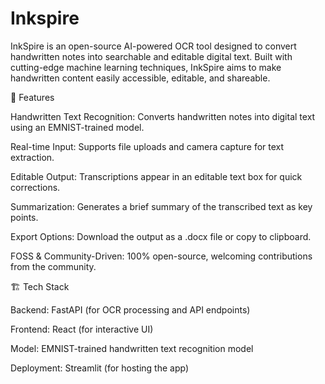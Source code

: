 # Inkspire

InkSpire is an open-source AI-powered OCR tool designed to convert handwritten notes into searchable and editable digital text. Built with cutting-edge machine learning techniques, InkSpire aims to make handwritten content easily accessible, editable, and shareable.

🌟 Features

Handwritten Text Recognition: Converts handwritten notes into digital text using an EMNIST-trained model.

Real-time Input: Supports file uploads and camera capture for text extraction.

Editable Output: Transcriptions appear in an editable text box for quick corrections.

Summarization: Generates a brief summary of the transcribed text as key points.

Export Options: Download the output as a .docx file or copy to clipboard.

FOSS & Community-Driven: 100% open-source, welcoming contributions from the community.

🏗️ Tech Stack

Backend: FastAPI (for OCR processing and API endpoints)

Frontend: React (for interactive UI)

Model: EMNIST-trained handwritten text recognition model

Deployment: Streamlit (for hosting the app)

